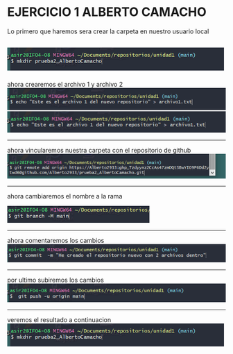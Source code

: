 # EJERCICIO 1 ALBERTO CAMACHO 

Lo primero que haremos sera crear la carpeta en nuestro usuario local

![alt text](fotos3/image.png)
--- 


ahora crearemos el archivo 1 y archivo 2
![alt text](fotos3/image-2.png)
![alt text](fotos3/image-3.png)

---

ahora vincularemos nuestra carpeta con el repositorio de github
![alt text](fotos3/image-4.png)

---

ahora cambiaremos el nombre a la rama 

![alt text](fotos3/image-5.png)

---

ahora comentaremos los cambios 
![alt text](fotos3/image-7.png)

--- 
por ultimo subiremos los cambios 
![alt text](fotos3/image-8.png)

--- 

veremos el resultado a continuacion 
![alt text](Fotos3/image.png)